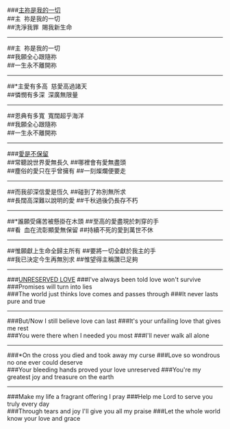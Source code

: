 ###<u>[主祢是我的一切](https://www.youtube.com/watch?v=bYYN1snkWUo)</u>
<br/>
##主 &nbsp;祢是我的一切
<br/>
##洗淨我罪 &nbsp;賜我新生命

---

##主 &nbsp;祢是我的一切
<br/>
##我願全心跟隨祢
<br/>
##一生永不離開祢

---

##\*主愛有多高 &nbsp;慈愛高過諸天
<br/>
##憐憫有多深 &nbsp;深廣無限量

---

##恩典有多寬 &nbsp;寬闊超乎海洋
<br/>
##我願全心跟隨祢
<br/>
##一生永不離開祢

---

###<u>[愛是不保留](https://www.youtube.com/watch?v=ZU5b0olaN1M)</u>
<br/>
##常聽說世界愛無長久
##哪裡會有愛無盡頭
<br/>
##塵俗的愛只在乎曾擁有
##一刻燦爛便要走

---

##而我卻深信愛是恆久
##碰到了祢別無所求
<br/>
##長闊高深難以說明的愛
##千秋過後仍長存不朽

---

##\*誰願受痛苦被懸掛在木頭
##至高的愛盡現於刺穿的手
<br/>
##看 &nbsp;血在流彰顯愛無保留
##持續不死的愛到萬世不休

---

##惟願獻上生命全歸主所有
##要將一切全獻於我主的手
<br/>
##我已決定今生再無別求
##惟望得主稱讚已足夠

---

###<u>[UNRESERVED LOVE](https://www.youtube.com/watch?v=I9wsWVbzknw)</u>
###I've always been told love won't survive
###Promises will turn into lies
<br/>
###The world just thinks love comes and passes through
###It never lasts pure and true

---

###But/Now I still believe love can last
###It's your unfailing love that gives me rest
<br/>
###You were there when I needed you most
###I'll never walk all alone

---

###\*On the cross you died and took away my curse
###Love so wondrous no one ever could deserve
<br/>
###Your bleeding hands proved your love unreserved
###You're my greatest joy and treasure on the earth

---

###Make my life a fragrant offering I pray
###Help me Lord to serve you truly every day
<br/>
###Through tears and joy I'll give you all my praise
###Let the whole world know your love and grace
